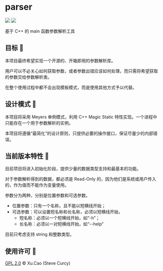 # parser
[![](https://img.shields.io/badge/Author-Xu.Cao-lightgreen)](https://github.com/SteveCurcy) 
![](https://img.shields.io/badge/Version-0.1.1-yellow)

基于 C++ 的 main 函数参数解析工具

## 目标 🏁

本项目最终希望实现一个开源的、开箱即用的参数解析库。

用户可以不必关心如何获取参数，或者参数出错应该如何处理，而只需将希望获取的参数交给参数解析类。

在整个使用过程中都不会出现模板模式，而是使用其他方式予以代替。

## 设计模式 🎨

本项目将采用 Meyers 单例模式，利用 C++ Magic Static 特性实现。一个进程中只能存在一个用于参数解析的实例。

本项目将遵循“最简化”的设计原则，只提供必要的操作接口，保证尽量少的内部错误。

## 当前版本特性 🎉

目前项目将进入初始化阶段，提供少量的数据类型支持和最基本的功能。

对于参数解析得到的数据，都必须是 Read-Only 的，因为他们是系统或用户传入的，作为值而不能作为变量使用。

参数分为两种，分别是位置参数和可选参数。

- 位置参数：只有一个名称，且不能以短横线开始；
- 可选参数：可以设置短名称和长名称，必须以短横线开始，
    - 短名称：必须以一个短横线开始，如“-h”；
    - 长名称：必须以一对短横线开始，如“--help”

目前只考虑支持 string 和整数类型。

## 使用许可 :page_facing_up:
[GPL 2.0](./LICENSE) &copy; Xu.Cao (Steve Curcy)

